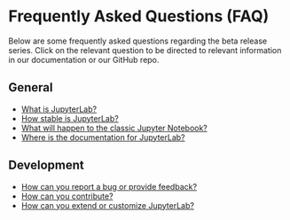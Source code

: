# Frequently Asked Questions (FAQ)

Below are some frequently asked questions regarding the beta release series.
Click on the relevant question to be directed to relevant information in our documentation or our GitHub repo.

## General

* [What is JupyterLab?](https://jupyterlab.readthedocs.io/en/stable/getting_started/overview.html)
* [How stable is JupyterLab?](https://jupyterlab.readthedocs.io/en/stable/getting_started/overview.html)
* [What will happen to the classic Jupyter Notebook?](https://jupyterlab.readthedocs.io/en/stable/getting_started/overview.html#beta)
* [Where is the documentation for JupyterLab?](https://jupyterlab.readthedocs.io/en/stable/)

## Development

* [How can you report a bug or provide feedback?](https://github.com/jupyterlab/jupyterlab/issues)
* [How can you contribute?](https://github.com/jupyterlab/jupyterlab/blob/master/CONTRIBUTING.md)
* [How can you extend or customize JupyterLab?](https://jupyterlab.readthedocs.io/en/stable/user/extensions.html)
